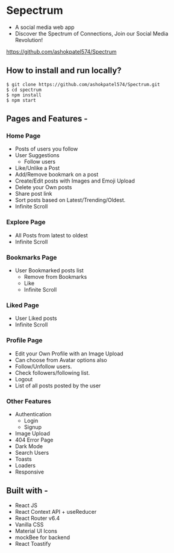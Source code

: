 # Sepectrum

 - A social media web app
 -  Discover the Spectrum of Connections, Join our Social Media Revolution! 

https://github.com/ashokpatel574/Spectrum


## How to install and run locally?

```
$ git clone https://github.com/ashokpatel574/Spectrum.git
$ cd spectrum
$ npm install
$ npm start
```

## Pages and Features -

### Home Page

- Posts of users you follow
- User Suggestions
  - Follow users
- Like/Unlike a Post
- Add/Remove bookmark on a post
- Create/Edit posts with Images and Emoji Upload
- Delete your Own posts
- Share post link
- Sort posts based on Latest/Trending/Oldest.
- Infinite Scroll

### Explore Page

- All Posts from latest to oldest
- Infinite Scroll

### Bookmarks Page

- User Bookmarked posts list
  - Remove from Bookmarks
  - Like
  - Infinite Scroll
 
### Liked Page

- User Liked posts
- Infinite Scroll

### Profile Page

- Edit your Own Profile with an Image Upload
- Can choose from Avatar options also
- Follow/Unfollow users.
- Check followers/following list.
- Logout
- List of all posts posted by the user


### Other Features

- Authentication
  - Login
  - Signup
- Image Upload
- 404 Error Page
- Dark Mode
- Search Users
- Toasts
- Loaders
- Responsive

## Built with -

- React JS
- React Context API + useReducer
- React Router v6.4
- Vanilla CSS
- Material UI Icons
- mockBee for backend
- React Toastify

